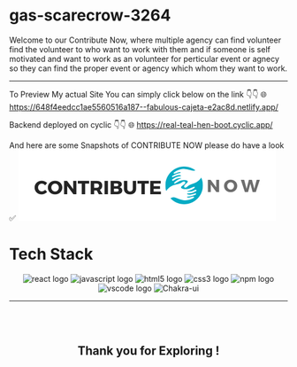 # gas-scarecrow-3264

Welcome to our Contribute Now, where multiple agency can find volunteer find the volunteer to who want to work with them
and if someone is self motivated and want to work as an volunteer for perticular event or agnecy so they can find the proper event or agency which whom they want to work.

<hr>

To Preview My actual Site You can simply click below on the link 👇👇 🌐 https://648f4eedcc1ae5560516a187--fabulous-cajeta-e2ac8d.netlify.app/

Backend deployed on cyclic 👇👇 🌐
https://real-teal-hen-boot.cyclic.app/

And here are some Snapshots of CONTRIBUTE NOW please do have a look ✅
<img src="/volunteer-fontend/src/Images/CONTRIBUTE_NOW.png"/>

# Tech Stack

<div align="center">
 <img src="https://cdn.jsdelivr.net/gh/devicons/devicon/icons/react/react-original.svg" height="40" width="52" alt="react logo"  />
  <img src="https://cdn.jsdelivr.net/gh/devicons/devicon/icons/javascript/javascript-original.svg" height="40" width="52" alt="javascript logo"  />
  <img src="https://cdn.jsdelivr.net/gh/devicons/devicon/icons/html5/html5-original.svg" height="40" width="52" alt="html5 logo"  />
  <img src="https://cdn.jsdelivr.net/gh/devicons/devicon/icons/css3/css3-original.svg" height="40" width="52" alt="css3 logo"  />
  <img src="https://cdn.jsdelivr.net/gh/devicons/devicon/icons/npm/npm-original-wordmark.svg" height="40" width="52" alt="npm logo"  />
  <img src="https://cdn.jsdelivr.net/gh/devicons/devicon/icons/vscode/vscode-original.svg" height="40" width="52" alt="vscode logo"  />
  <img src="https://www.happylifecreators.com/wp/wp-content/uploads/2022/06/chakra-ui_title2-400x400.png" height="40" width="52" alt="Chakra-ui"  />

</div>
<hr>
<br>
<br>
<div align="center">
<h2>Thank you for Exploring !</h2>
  </div>
